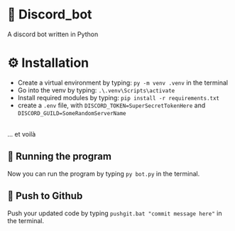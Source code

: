 # 🤖 Discord_bot 
A discord bot written in Python

# ⚙️ Installation
* Create a virtual environment by typing: `py -m venv .venv` in the terminal
* Go into the venv by typing: `.\.venv\Scripts\activate`
* Install required modules by typing: `pip install -r requirements.txt`
* create a `.env` file, with `DISCORD_TOKEN=SuperSecretTokenHere` and `DISCORD_GUILD=SomeRandomServerName`
<br>
... et voilà

## 🏃 Running the program 
Now you can run the program by typing `py bot.py` in the terminal.

## 🚀 Push to Github
Push your updated code by typing `pushgit.bat "commit message here"`  in the terminal.
